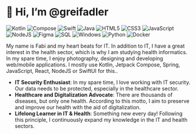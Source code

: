# 👋 Hi, I’m @greifadler

![Kotlin](https://img.shields.io/badge/Kotlin-007396?style=flat-square&logo=kotlin&logoColor=white)
![Compose](https://img.shields.io/badge/Compose-5D4037?style=flat-square&logo=jetpackcompose&logoColor=white)
![Swift](https://img.shields.io/badge/Swift-FA7343?style=flat-square&logo=swift&logoColor=white)
![Java](https://img.shields.io/badge/Java-ED8B00?style=flat-square&logo=java&logoColor=white)
![HTML5](https://img.shields.io/badge/HTML5-E34F26?style=flat-square&logo=html5&logoColor=white)
![CSS3](https://img.shields.io/badge/CSS3-1572B6?style=flat-square&logo=css3&logoColor=white)
![JavaScript](https://img.shields.io/badge/JavaScript-F7DF1E?style=flat-square&logo=javascript&logoColor=black)
![NodeJS](https://img.shields.io/badge/NodeJS-339933?style=flat-square&logo=nodedotjs&logoColor=white)
![Figma](https://img.shields.io/badge/Figma-F24E1E?style=flat-square&logo=figma&logoColor=white)
![SQL](https://img.shields.io/badge/SQL-4479A1?style=flat-square&logo=mysql&logoColor=white)
![Windows](https://img.shields.io/badge/Windows-0078D6?style=flat-square&logo=windows&logoColor=white)
![Python](https://img.shields.io/badge/Python-3776AB?style=flat-square&logo=python&logoColor=white)
![Docker](https://img.shields.io/badge/Docker-2496ED?style=flat-square&logo=docker&logoColor=white)

My name is Fabi and my heart beats for IT. In addition to IT, I have a great interest in the health sector, which is why I am studying health informatics. In my spare time, I enjoy photography, designing and developing web/mobile applications. I mostly use Kotlin, Jetpack Compose, Spring, JavaScript, React, NodeJS or SwiftUI for this..

- **IT Security Enthusiast**: In my spare time, I love working with IT security. Our data needs to be protected, especially in the healthcare sector.
- **Healthcare and Digitalization Advocate**: There are thousands of diseases, but only one health. According to this motto, I aim to preserve and improve our health with the aid of digitalization.
- **Lifelong Learner in IT & Health**: Something new every day! Following this principle, I continuously expand my knowledge in the IT and health sectors.

<!---
greifadler/greifadler is a ✨ special ✨ repository because its `README.md` (this file) appears on your GitHub profile.
You can click the Preview link to take a look at your changes.
--->
